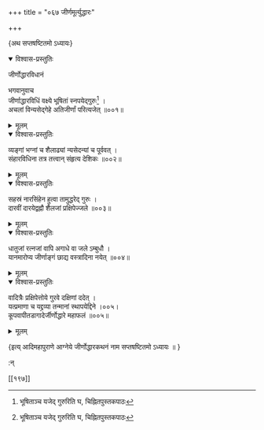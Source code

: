 +++
title = "०६७ जीर्णमूर्त्युद्धारः"

+++

\{अथ सप्तषष्टितमो ऽध्यायः\}


<details open><summary>विश्वास-प्रस्तुतिः</summary>

जीर्णोद्धारविधानं  
    
भगवानुवाच  
जीर्णाद्धारविधिं वक्ष्ये भूषितां स्नपयेद्गुरुः[^१]   ।  
अचलां विन्यसेद्गेहे अतिजीर्णां परित्यजेत् ॥००१॥
</details>

<details><summary>मूलम्</summary>

जीर्णोद्धारविधानं  
    
भगवानुवाच  
जीर्णाद्धारविधिं वक्ष्ये भूषितां स्नपयेद्गुरुः[^१]   ।  
अचलां विन्यसेद्गेहे अतिजीर्णां परित्यजेत् ॥००१॥
</details>  

<details open><summary>विश्वास-प्रस्तुतिः</summary>

व्यङ्गां भग्नां च शैलाढ्यां न्यसेदन्यां च पूर्ववत्   ।  
संहारविधिना तत्र तत्त्वान् संहृत्य देशिकः ॥००२॥
</details>

<details><summary>मूलम्</summary>

व्यङ्गां भग्नां च शैलाढ्यां न्यसेदन्यां च पूर्ववत्   ।  
संहारविधिना तत्र तत्त्वान् संहृत्य देशिकः ॥००२॥
</details>  

<details open><summary>विश्वास-प्रस्तुतिः</summary>

सहस्रं नारसिंहेन हुत्वा तामुद्धरेद् गुरुः ।  
दारवीं दारयेद्वह्नौ शैलजां प्रक्षिपेज्जले ॥००३॥
</details>

<details><summary>मूलम्</summary>

सहस्रं नारसिंहेन हुत्वा तामुद्धरेद् गुरुः ।  
दारवीं दारयेद्वह्नौ शैलजां प्रक्षिपेज्जले ॥००३॥
</details>  

<details open><summary>विश्वास-प्रस्तुतिः</summary>

धातुजां रत्नजां वापि अगाधे वा जले ऽम्बुधौ ।  
यानमारोप्य जीर्णाङ्गं छाद्य वस्त्रादिना नयेत्   ॥००४॥
</details>

<details><summary>मूलम्</summary>

धातुजां रत्नजां वापि अगाधे वा जले ऽम्बुधौ ।  
यानमारोप्य जीर्णाङ्गं छाद्य वस्त्रादिना नयेत्   ॥००४॥
</details>  

<details open><summary>विश्वास-प्रस्तुतिः</summary>

वादित्रैः प्रक्षिपेत्तोये गुरवे दक्षिणां ददेत् ।  
यत्प्रमाणा च यद्द्रव्या तन्मानां स्थापयेद्दिने ।००५।  
कूपवापीतडागादेर्जीर्णोद्धारे महाफलं ॥००५॥
</details>

<details><summary>मूलम्</summary>

वादित्रैः प्रक्षिपेत्तोये गुरवे दक्षिणां ददेत् ।  
यत्प्रमाणा च यद्द्रव्या तन्मानां स्थापयेद्दिने ।००५।  
कूपवापीतडागादेर्जीर्णोद्धारे महाफलं ॥००५॥
</details>  
    
\{इत्य् आदिमहापुराणे आग्नेये जीर्णोद्धारकथनं नाम सप्तषष्टितमो ऽध्यायः ॥  }
    
:न्  
    
[^१]: भूषिताञ्च यजेद् गुरुरिति घ, चिह्नितपुस्तकपाठः  

[[१९७]]
    